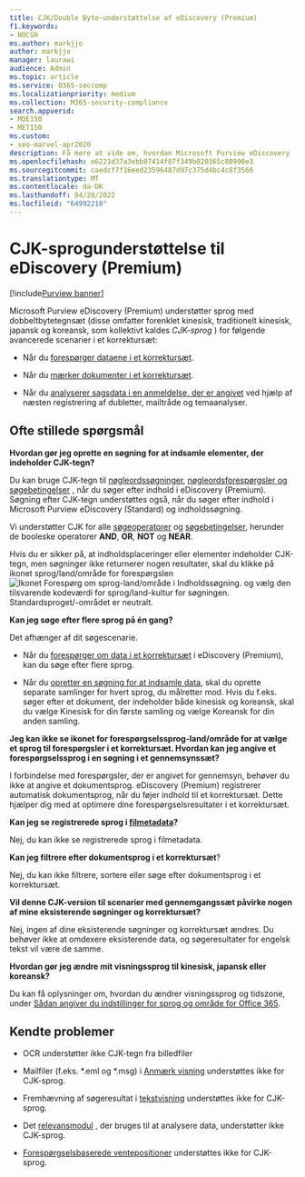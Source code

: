 ```yaml
---
title: CJK/Double Byte-understøttelse af eDiscovery (Premium)
f1.keywords:
- NOCSH
ms.author: markjjo
author: markjjo
manager: laurawi
audience: Admin
ms.topic: article
ms.service: O365-seccomp
ms.localizationpriority: medium
ms.collection: M365-security-compliance
search.appverid:
- MOE150
- MET150
ms.custom:
- seo-marvel-apr2020
description: Få mere at vide om, hvordan Microsoft Purview eDiscovery (Premium) i Microsoft 365 understøtter sprog af typen kinesisk, japansk og koreansk (CJK), som bruger et dobbeltbytetegnsæt.
ms.openlocfilehash: e6221d37a3ebb07414f87f349b020365c80990e3
ms.sourcegitcommit: caedcf7f16eed23596487d97c375d4bc4c8f3566
ms.translationtype: MT
ms.contentlocale: da-DK
ms.lasthandoff: 04/20/2022
ms.locfileid: "64992210"
---
```

# <a name="cjk-language-support-for-ediscovery-premium"></a>CJK-sprogunderstøttelse til eDiscovery (Premium)

[!include[Purview banner](../includes/purview-rebrand-banner.md)]

Microsoft Purview eDiscovery (Premium) understøtter sprog med dobbeltbytetegnsæt (disse omfatter forenklet kinesisk, traditionelt kinesisk, japansk og koreansk, som kollektivt kaldes *CJK-sprog* ) for følgende avancerede scenarier i et korrektursæt:

- Når du [forespørger dataene i et korrektursæt](review-set-search.md).

- Når du [mærker dokumenter i et korrektursæt](tagging-documents.md).

- Når du [analyserer sagsdata i en anmeldelse, der er angivet](analyzing-data-in-review-set.md) ved hjælp af næsten registrering af dubletter, mailtråde og temaanalyser.

## <a name="frequently-asked-questions"></a>Ofte stillede spørgsmål

**Hvordan gør jeg oprette en søgning for at indsamle elementer, der indeholder CJK-tegn?**

Du kan bruge CJK-tegn til [nøgleordssøgninger](building-search-queries.md#keyword-searches), [nøgleordsforespørgsler og søgebetingelser](keyword-queries-and-search-conditions.md) , når du søger efter indhold i eDiscovery (Premium). Søgning efter CJK-tegn understøttes også, når du søger efter indhold i Microsoft Purview eDiscovery (Standard) og indholdssøgning.

Vi understøtter CJK for alle [søgeoperatorer](keyword-queries-and-search-conditions.md#search-operators) og [søgebetingelser](keyword-queries-and-search-conditions.md#search-conditions), herunder de booleske operatorer **AND**, **OR**, **NOT** og **NEAR**.

Hvis du er sikker på, at indholdsplaceringer eller elementer indeholder CJK-tegn, men søgninger ikke returnerer nogen resultater, skal du klikke på ikonet sprog/land/område for forespørgslen ![Ikonet Forespørg om sprog-land/område i Indholdssøgning.](../media/8d4b60c8-e1f1-40f9-88ae-ee2a7eca0886.png) og vælg den tilsvarende kodeværdi for sprog/land-kultur for søgningen. Standardsproget/-området er neutralt.

**Kan jeg søge efter flere sprog på én gang?**

Det afhænger af dit søgescenarie.

- Når du [forespørger om data i et korrektursæt](review-set-search.md) i eDiscovery (Premium), kan du søge efter flere sprog.

- Når du [opretter en søgning for at indsamle data](create-draft-collection.md), skal du oprette separate samlinger for hvert sprog, du målretter mod. Hvis du f.eks. søger efter et dokument, der indeholder både kinesisk og koreansk, skal du vælge Kinesisk for din første samling og vælge Koreansk for din anden samling.

**Jeg kan ikke se ikonet for forespørgselssprog-land/område for at vælge et sprog til forespørgsler i et korrektursæt. Hvordan kan jeg angive et forespørgselssprog i en søgning i et gennemsynssæt?**

I forbindelse med forespørgsler, der er angivet for gennemsyn, behøver du ikke at angive et dokumentsprog. eDiscovery (Premium) registrerer automatisk dokumentsprog, når du føjer indhold til et korrektursæt. Dette hjælper dig med at optimere dine forespørgselsresultater i et korrektursæt.

**Kan jeg se registrerede sprog i [filmetadata](view-documents-in-review-set.md#file-metadata)?**

Nej, du kan ikke se registrerede sprog i filmetadata.

**Kan jeg filtrere efter dokumentsprog i et korrektursæt**?

Nej, du kan ikke filtrere, sortere eller søge efter dokumentsprog i et korrektursæt.

**Vil denne CJK-version til scenarier med gennemgangssæt påvirke nogen af mine eksisterende søgninger og korrektursæt?**

Nej, ingen af dine eksisterende søgninger og korrektursæt ændres. Du behøver ikke at omdexere eksisterende data, og søgeresultater for engelsk tekst vil være de samme.

**Hvordan gør jeg ændre mit visningssprog til kinesisk, japansk eller koreansk?**

Du kan få oplysninger om, hvordan du ændrer visningssprog og tidszone, under [Sådan angiver du indstillinger for sprog og område for Office 365](/office365/troubleshoot/access-management/set-language-and-region).

## <a name="known-issues"></a>Kendte problemer

- OCR understøtter ikke CJK-tegn fra billedfiler

- Mailfiler (f.eks. *.eml og *.msg) i [Anmærk visning](view-documents-in-review-set.md#annotate-view) understøttes ikke for CJK-sprog.

- Fremhævning af søgeresultat i [tekstvisning](view-documents-in-review-set.md#text-view) understøttes ikke for CJK-sprog.

- Det [relevansmodul](using-relevance.md) , der bruges til at analysere data, understøtter ikke CJK-sprog.

- [Forespørgselsbaserede ventepositioner](managing-holds.md#manage-non-custodial-holds) understøttes ikke for CJK-sprog.
